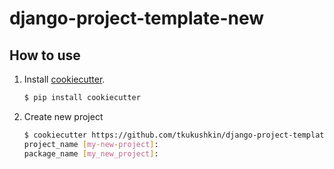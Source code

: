 # django-project-template-new

## How to use

1. Install [cookiecutter](https://cookiecutter.readthedocs.io/en/latest/).
   ```sh
   $ pip install cookiecutter
   ```
2. Create new project
   ```sh
   $ cookiecutter https://github.com/tkukushkin/django-project-template-new.git
   project_name [my-new-project]:
   package_name [my_new_project]:
   ```
